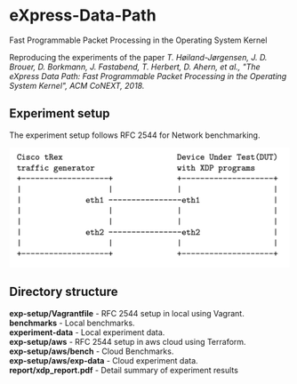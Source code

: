 # eXpress-Data-Path
Fast Programmable Packet Processing in the Operating System Kernel

Reproducing the experiments of the paper 
*T. Høiland-Jørgensen, J. D. Brouer, D. Borkmann, J. Fastabend, T. Herbert, D. Ahern, et al., "The eXpress Data Path: Fast Programmable Packet Processing in the Operating System Kernel", ACM CoNEXT, 2018.*


## Experiment setup

The experiment setup follows RFC 2544 for Network benchmarking.

![exp_setup](report/img/exp_setup.png)


## Directory structure

**exp-setup/Vagrantfile** - RFC 2544 setup in local using Vagrant.  
**benchmarks** - Local benchmarks.  
**experiment-data** - Local experiment data.  
**exp-setup/aws** - RFC 2544 setup in aws cloud using Terraform.  
**exp-setup/aws/bench** - Cloud Benchmarks.  
**exp-setup/aws/exp-data** - Cloud experiment data.  
**report/xdp_report.pdf** - Detail summary of experiment results

